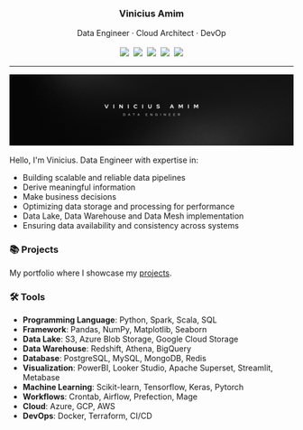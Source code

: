 <div align="center">
<h3>Vinicius Amim</h3>
Data Engineer · Cloud Architect · DevOp
<br>
<br>
</div>
<div align="center">
    <img src="https://img.shields.io/badge/vfamim-%23121011.svg?logo=github&logoColor=white">&nbsp;
    <a target="_blank" href="https://www.linkedin.com/in/vfamim"><img src="https://img.shields.io/badge/vfamim%20-0A66C2?logo=linkedin&logoColor=fff"></a>&nbsp;
    <a target="_blank" href="https://twitter.com/aminzei"><img src="https://img.shields.io/badge/vfamim-%23000000.svg?logo=X&logoColor=white"></a>&nbsp;
    <img src="https://img.shields.io/badge/Obsidian-%23483699.svg?&logo=obsidian&logoColor=white">&nbsp;
    <img src="https://img.shields.io/badge/Vim-%2311AB00.svg?logo=vim&logoColor=white">
</div>

<hr>

![img_banner](img/vfamim_github2.png)

Hello, I'm Vinicius. Data Engineer with expertise in:

- Building scalable and reliable data pipelines
- Derive meaningful information
- Make business decisions
- Optimizing data storage and processing for performance
- Data Lake, Data Warehouse and Data Mesh implementation
- Ensuring data availability and consistency across systems

### 📚 Projects

My portfolio where I showcase my [projects](https://vfamim.github.io/).

### 🛠️ Tools

- **Programming Language**: Python, Spark, Scala, SQL
- **Framework**: Pandas, NumPy, Matplotlib, Seaborn
- **Data Lake**: S3, Azure Blob Storage, Google Cloud Storage
- **Data Warehouse**: Redshift, Athena, BigQuery
- **Database**: PostgreSQL, MySQL, MongoDB, Redis
- **Visualization**: PowerBI, Looker Studio, Apache Superset, Streamlit, Metabase
- **Machine Learning**: Scikit-learn, Tensorflow, Keras, Pytorch
- **Workflows**: Crontab, Airflow, Prefection, Mage
- **Cloud**: Azure, GCP, AWS
- **DevOps**: Docker, Terraform, CI/CD
